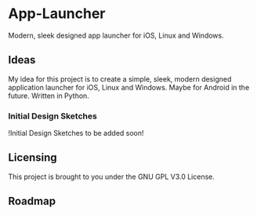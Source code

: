 # App-Launcher
Modern, sleek designed app launcher for iOS, Linux and Windows.

## Ideas
My idea for this project is to create a simple, sleek, modern designed application launcher for iOS, Linux and Windows. Maybe for Android in the future. Written in Python.

### Initial Design Sketches
!Initial Design Sketches to be added soon!

## Licensing
This project is brought to you under the GNU GPL V3.0 License.

## Roadmap

